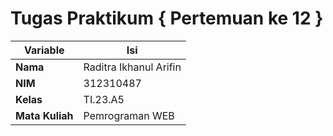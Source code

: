 
# Tugas Praktikum { Pertemuan ke 12 } 


| Variable | Isi |
| -------- | --- |
| **Nama** | Raditra Ikhanul Arifin |
| **NIM** | 312310487 |
| **Kelas** | TI.23.A5 |
| **Mata Kuliah** | Pemrograman WEB |


